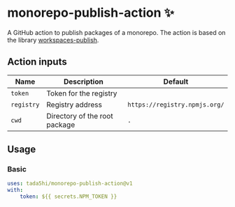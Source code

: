 # monorepo-publish-action ✨

A GitHub action to publish packages of a monorepo.
The action is based on the library [workspaces-publish](https://github.com/tada5hi/workspaces-publish).

## Action inputs

| Name       | Description                   | Default                       |
|------------|-------------------------------|-------------------------------|
| `token`    | Token for the registry        |                               |
| `registry` | Registry address              | `https://registry.npmjs.org/` |
| `cwd`      | Directory of the root package | `.`                           |

## Usage

### Basic 

```yaml
uses: tada5hi/monorepo-publish-action@v1
with:
    token: ${{ secrets.NPM_TOKEN }}
```
